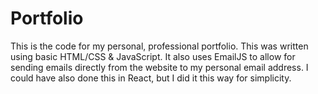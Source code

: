 # Portfolio
This is the code for my personal, professional portfolio. This was written using basic HTML/CSS & JavaScript. It also uses EmailJS to allow for sending emails directly from the website to my personal email address. I could have also done this in React, but I did it this way for simplicity.
